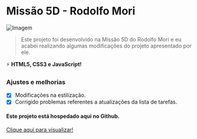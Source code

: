 # Missão 5D - Rodolfo Mori

<img src="https://cdn.discordapp.com/attachments/753576544819085382/898369130749636659/unknown.png" alt="Imagem">

> Este projeto foi desenvolvido na Missão 5D do Rodolfo Mori e eu acabei realizando algumas modificações do projeto apresentado por ele.

<p align="left">
  ⚡ <strong>HTML5, CSS3 e JavaScript!</strong>
</p>

### Ajustes e melhorias

- [x] Modificações na estilização.
- [x] Corrigido problemas referentes a atualizações da lista de tarefas.

#### Este projeto está hospedado aqui no Github.
<p><a href="https://delacruzz.github.io/Missao-5D/" target="_blank" rel="noopener">Clique aqui para visualizar!</p>
